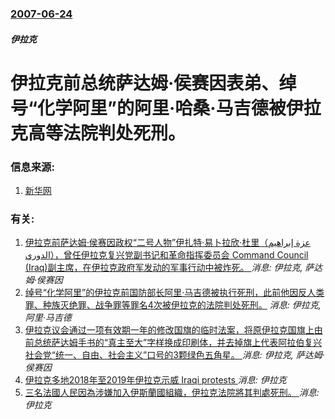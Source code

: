 ### [2007-06-24](/news/2007/06/24/index.md)

##### 伊拉克
# 伊拉克前总统萨达姆·侯赛因表弟、绰号“化学阿里”的阿里·哈桑·马吉德被伊拉克高等法院判处死刑。




### 信息来源:

1. [新华网](http://news.xinhuanet.com/world/2007-06/24/content_6285339.htm)

### 有关:

1. [伊拉克前萨达姆·侯赛因政权“二号人物”伊扎特·易卜拉欣·杜里（عزة إبراهيم الدوري），曾任伊拉克复兴党副书记和革命指挥委员会 Command Council (Iraq)副主席，在伊拉克政府军发动的军事行动中被炸死。 ](/news/2015/04/17/伊拉克前萨达姆-侯赛因政权-二号人物-伊扎特-易卜拉欣-杜里-عزة-إبراهيم-الدوري-曾任伊拉克复兴党副.md) _消息: 伊拉克, 萨达姆·侯赛因_
2. [ 绰号“化学阿里”的伊拉克前国防部长阿里·马吉德被执行死刑，此前他因反人类罪、种族灭绝罪、战争罪等罪名4次被伊拉克的法院判处死刑。](/news/2010/01/25/绰号-化学阿里-的伊拉克前国防部长阿里-马吉德被执行死刑-此前他因反人类罪-种族灭绝罪-战争罪等罪名4次被伊拉克的法院.md) _消息: 伊拉克, 阿里·马吉德_
3. [伊拉克议会通过一项有效期一年的修改国旗的临时法案，将原伊拉克国旗上由前总统萨达姆手书的“真主至大”字样换成印刷体，并去掉旗上代表阿拉伯复兴社会党“统一、自由、社会主义”口号的3颗绿色五角星。 ](/news/2008/01/22/伊拉克议会通过一项有效期一年的修改国旗的临时法案-将原伊拉克国旗上由前总统萨达姆手书的-真主至大-字样换成印刷体-并去掉.md) _消息: 伊拉克, 萨达姆·侯赛因_
4. [ 伊拉克多地2018年至2019年伊拉克示威 Iraqi protests ](/news/2019/10/1/伊拉克多地2018年至2019年伊拉克示威-Iraqi-protests.md) _消息: 伊拉克_
5. [三名法國人民因為涉嫌加入伊斯蘭國組織，伊拉克法院將其判處死刑。 ](/news/2019/05/26/三名法國人民因為涉嫌加入伊斯蘭國組織-伊拉克法院將其判處死刑.md) _消息: 伊拉克_
